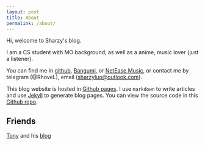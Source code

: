 ```yaml
---
layout: post
title: About
permalink: /about/
---
```


Hi, welcome to Sharzy's blog. 

I am a CS student with MO background, as well as a anime, music lover (just a listener). 

You can find me in [github](https://github.com/SharzyL), [Bangumi](https://bangumi.tv/user/430803),
or [NetEase Music](https://music.163.com/#/user/home?id=91540849), or contact me by telegram
(@RhoveL), email (sharzyluo@outlook.com).

This blog website is hosted in [Github pages](https://pages.github.com). 
I use `markdown` to write articles and use [Jekyll](https://jekyllrb.com) to generate blog pages. 
You can view the source code in this [Github repo](https://github.com/SharzyL/SharzyL.github.io). 

## Friends

[Tony](https://github.com/fengtony686) and his [blog](https://fengtony686.github.io/about/)